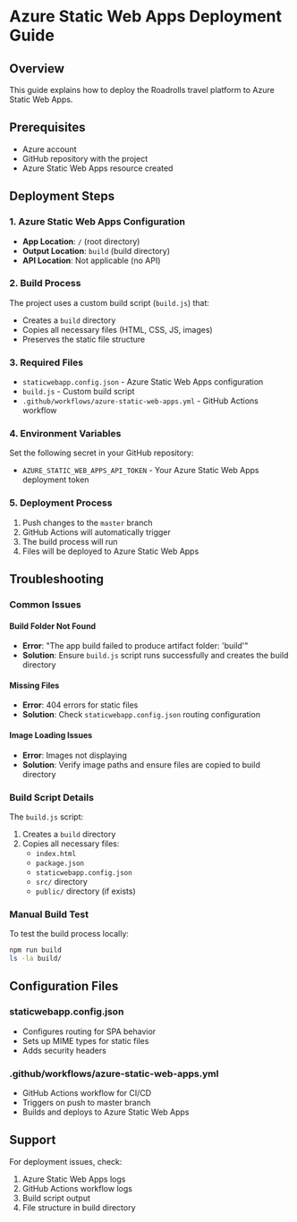 # Azure Static Web Apps Deployment Guide

## Overview
This guide explains how to deploy the Roadrolls travel platform to Azure Static Web Apps.

## Prerequisites
- Azure account
- GitHub repository with the project
- Azure Static Web Apps resource created

## Deployment Steps

### 1. Azure Static Web Apps Configuration
- **App Location**: `/` (root directory)
- **Output Location**: `build` (build directory)
- **API Location**: Not applicable (no API)

### 2. Build Process
The project uses a custom build script (`build.js`) that:
- Creates a `build` directory
- Copies all necessary files (HTML, CSS, JS, images)
- Preserves the static file structure

### 3. Required Files
- `staticwebapp.config.json` - Azure Static Web Apps configuration
- `build.js` - Custom build script
- `.github/workflows/azure-static-web-apps.yml` - GitHub Actions workflow

### 4. Environment Variables
Set the following secret in your GitHub repository:
- `AZURE_STATIC_WEB_APPS_API_TOKEN` - Your Azure Static Web Apps deployment token

### 5. Deployment Process
1. Push changes to the `master` branch
2. GitHub Actions will automatically trigger
3. The build process will run
4. Files will be deployed to Azure Static Web Apps

## Troubleshooting

### Common Issues

#### Build Folder Not Found
- **Error**: "The app build failed to produce artifact folder: 'build'"
- **Solution**: Ensure `build.js` script runs successfully and creates the build directory

#### Missing Files
- **Error**: 404 errors for static files
- **Solution**: Check `staticwebapp.config.json` routing configuration

#### Image Loading Issues
- **Error**: Images not displaying
- **Solution**: Verify image paths and ensure files are copied to build directory

### Build Script Details
The `build.js` script:
1. Creates a `build` directory
2. Copies all necessary files:
   - `index.html`
   - `package.json`
   - `staticwebapp.config.json`
   - `src/` directory
   - `public/` directory (if exists)

### Manual Build Test
To test the build process locally:
```bash
npm run build
ls -la build/
```

## Configuration Files

### staticwebapp.config.json
- Configures routing for SPA behavior
- Sets up MIME types for static files
- Adds security headers

### .github/workflows/azure-static-web-apps.yml
- GitHub Actions workflow for CI/CD
- Triggers on push to master branch
- Builds and deploys to Azure Static Web Apps

## Support
For deployment issues, check:
1. Azure Static Web Apps logs
2. GitHub Actions workflow logs
3. Build script output
4. File structure in build directory
